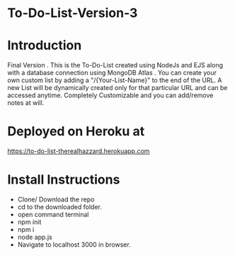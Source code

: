 # To-Do-List-Version-3

# Introduction

Final Version  . This is the To-Do-List created using NodeJs and EJS along with a database connection using MongoDB Atlas . 
You can create your own custom list by adding a "/{Your-List-Name}" to the end of the URL. A new List will be dynamically created only for that particular URL and can be accessed anytime. Completely Customizable and you can add/remove notes at will.


# Deployed on Heroku at 

https://to-do-list-therealhazzard.herokuapp.com

# Install Instructions

- Clone/ Download the repo
- cd to the downloaded folder.
- open command terminal
- npm init
- npm i
- node app.js
- Navigate to localhost 3000 in browser.
